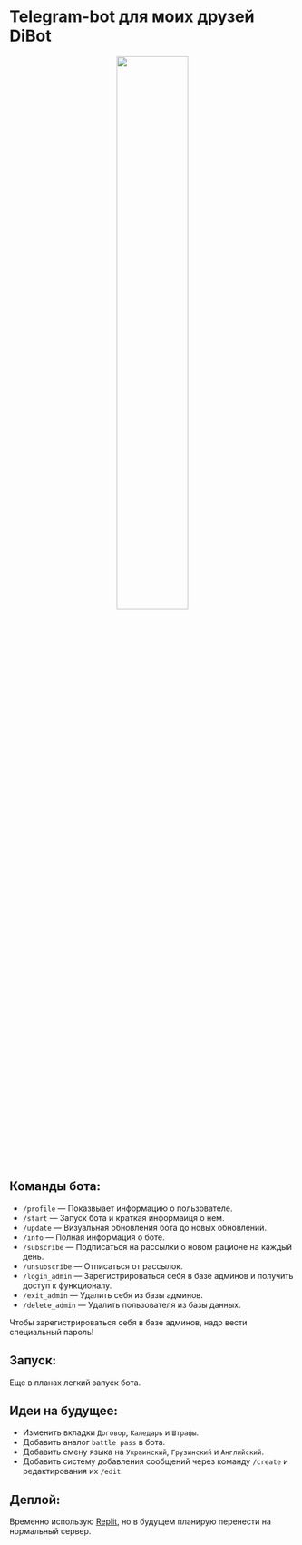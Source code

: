 # Telegram-bot для моих друзей DiBot

<div align="center">
<img src="https://raw.githubusercontent.com/dontkillmeseptember/DiBot-v0.0.3/master/content/DiBot.png" align="center" style="width: 50%" />
</div>

## Команды бота:

- `/profile` — Показвыает информацию о пользователе.
- `/start` — Запуск бота и краткая информаиця о нем.
- `/update` — Визуальная обновления бота до новых обновлений.
- `/info` — Полная информация о боте.
- `/subscribe` — Подписаться на рассылки о новом рационе на каждый день.
- `/unsubscribe` — Отписаться от рассылок.
- `/login_admin` — Зарегистрироваться себя в базе админов и получить доступ к функционалу.
- `/exit_admin` — Удалить себя из базы админов.
- `/delete_admin` — Удалить пользователя из базы данных.

Чтобы зарегистрироваться себя в базе админов, надо вести специальный пароль!

## Запуск:

Еще в планах легкий запуск бота.

## Идеи на будущее:

- Изменить вкладки `Договор`, `Каледарь` и `Штрафы`.
- Добавить аналог `battle pass` в бота.
- Добавить смену языка на `Украинский`, `Грузинский` и `Английский`.
- Добавить систему добавления сообщений через команду `/create` и редактирования их `/edit`.

## Деплой:

Временно использую [Replit](https://replit.com/), но в будущем планирую перенести на нормальный сервер.